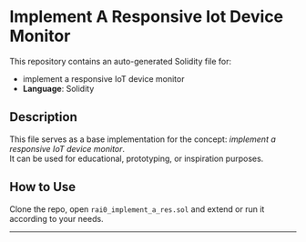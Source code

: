 # Implement A Responsive Iot Device Monitor

This repository contains an auto-generated Solidity file for:

- implement a responsive IoT device monitor
- **Language**: Solidity

## Description

This file serves as a base implementation for the concept: *implement a responsive IoT device monitor*.  
It can be used for educational, prototyping, or inspiration purposes.

## How to Use

Clone the repo, open `rai0_implement_a_res.sol` and extend or run it according to your needs.

---


